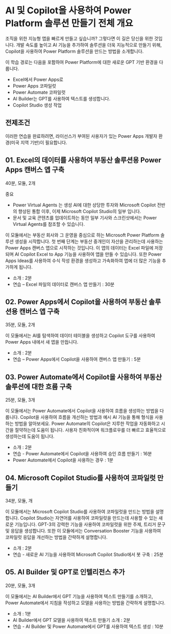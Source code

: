 # AI 및 Copilot을 사용하여 Power Platform 솔루션 만들기 전체 개요
조직을 위한 지능형 앱을 빠르게 만들고 싶습니까? 그렇다면 이 길은 당신을 위한 것입니다. 개발 속도를 높이고 AI 기능을 추가하여 솔루션을 더욱 지능적으로 만들기 위해, Copilot을 사용하여 Power Platform 솔루션을 만드는 방법을 소개합니다.

이 학습 경로는 다음을 포함하여 Power Platform에 대한 새로운 GPT 기반 환경을 다룹니다.

- Excel에서 Power Apps로
- Power Apps 코파일럿
- Power Automate 코파일럿
- AI Builder는 GPT를 사용하여 텍스트를 생성합니다.
- Copilot Studio 생성 작업

## 전제조건
이러한 연습을 완료하려면, 라이선스가 부여된 사용자가 있는 Power Apps 개발자 환경(미국 지역 기반)이 필요합니다.

## 01. Excel의 데이터를 사용하여 부동산 솔루션용 Power Apps 캔버스 앱 구축
40분, 모듈, 2개

중요
- Power Virtual Agents 는 생성 AI에 대한 상당한 투자와 Microsoft Copilot 전반의 향상된 통합 이후, 이제 Microsoft Copilot Studio의 일부 입니다.
- 문서 및 교육 콘텐츠를 업데이트하는 동안 일부 기사와 스크린샷에서는 Power Virtual Agents를 참조할 수 있습니다.

이 모듈에서는 부동산 회사와 그 운영을 중심으로 하는 Microsoft Power Platform 솔루션 생성을 시작합니다. 첫 번째 단계는 부동산 중개인이 자산을 관리하는데 사용하는 Power Apps 캔버스 앱으로 시작하는 것입니다. 이 앱의 데이터는 Excel 파일에 저장되며 AI Copilot Excel to App 기능을 사용하여 앱을 만들 수 있습니다. 또한 Power Apps Ideas를 사용하여 수식 작성 환경을 생성하고 가속화하여 앱에 더 많은 기능을 추가하게 됩니다.

- 소개 : 2분
- 연습 – Excel 파일의 데이터로 캔버스 앱 만들기 : 30분

## 02. Power Apps에서 Copilot을 사용하여 부동산 솔루션용 캔버스 앱 구축
35분, 모듈, 2개

이 모듈에서는 AI를 탐색하여 데이터 테이블을 생성하고 Copilot 도구를 사용하여 Power Apps 내에서 새 앱을 만듭니다.

- 소개 : 2분
- 연습 – Power Apps에서 Copilot을 사용하여 캔버스 앱 만들기 : 5분

## 03. Power Automate에서 Copilot을 사용하여 부동산 솔루션에 대한 흐름 구축
25분, 모듈, 3개

이 모듈에서는 Power Automate에서 Copilot을 사용하여 흐름을 생성하는 방법을 다룹니다. Copilot을 사용하여 흐름을 개선하는 방법과 예시 AI 기능을 통해 형식을 사용하는 방법을 알아보세요. Power Automate의 Copilot은 지루한 작업을 자동화하고 시간을 절약하는데 도움이 됩니다. 사용자 친화적이며 워크플로우를 더 빠르고 효율적으로 생성하는데 도움이 됩니다.

- 소개 : 2분
- 연습 - Power Automate에서 Copilot을 사용하여 승인 흐름 만들기 : 16분
- Power Automate에서 Copilot을 사용하는 경우 : 1분

## 04. Microsoft Copilot Studio를 사용하여 코파일럿 만들기
34분, 모듈, 개

이 모듈에서는 Microsoft Copilot Studio를 사용하여 코파일럿을 만드는 방법을 설명합니다. Copilot Studio는 자연어를 사용하여 코파일럿을 만드는데 사용할 수 있는 새로운 기능입니다. GPT-3의 강력한 기능을 사용하여 코파일럿을 위한 주제, 트리거 문구 및 응답을 생성합니다. 또한 이 모듈에서는 Conversation Booster 기능을 사용하여 코파일럿 응답을 개선하는 방법을 간략하게 설명합니다.

- 소개 : 2분
- 연습 - 새로운 AI 기능을 사용하여 Microsoft Copilot Studio에서 봇 구축 : 25분

## 05. AI Builder 및 GPT로 인텔리전스 추가
20분, 모듈, 3개

이 모듈에서는 AI Builder에서 GPT 기능을 사용하여 텍스트 만들기를 소개하고, Power Automate에서 지침을 작성하고 모델을 사용하는 방법을 간략하게 설명합니다.

- 소개 : 1분
- AI Builder에서 GPT 모델을 사용하여 텍스트 만들기 소개 : 2분
- 연습 - AI Builder 및 Power Automate에서 GPT를 사용하여 텍스트 생성 : 10분
